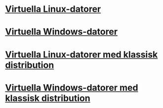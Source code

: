 # [Virtuella Linux-datorer](linux/overview.md)
# [Virtuella Windows-datorer](windows/overview.md)
# [Virtuella Linux-datorer med klassisk distribution](linux/overview.md?toc=%2fazure%2fvirtual-machines%2flinux%2fclassic%2ftoc.json)
# [Virtuella Windows-datorer med klassisk distribution](windows/overview.md?toc=%2fazure%2fvirtual-machines%2fwindows%2fclassic%2ftoc.json)

